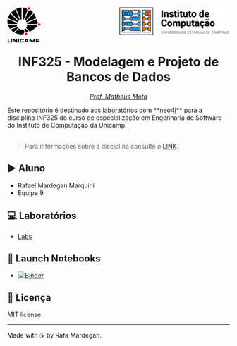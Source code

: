 <div id="header">
    <img src="img/unicamp.png" width=75px align="left" />
    <img src="img/ic.png" width=250px align="right" />
</div>
<br /><br /><br /><br />

<h1 align="center">INF325 - Modelagem e Projeto de Bancos de Dados</h1>
<p align="center"><em><a href="https://github.com/matheusmota" target="_blank">Prof. Matheus Mota</a></em></p>
Este repositório é destinado aos laboratórios com **neo4j** para a disciplina INF325 do curso de especialização em Engenharia de Software do Instituto de Computação da Unicamp.
<br /><br />

> Para informações sobre a disciplina consulte o [LINK](https://ic.unicamp.br/wp-content/uploads/2019/10/INF-0325-Modelagem-e-Projeto-de-Banco-de-Dados.pdf).


## :arrow_forward: Aluno
* Rafael Mardegan Marquini
* Equipe 9

## :computer: Laboratórios
* [Labs](https://github.com/rmmarquini/engsoft-inf325-lab-neo4j/tree/master/labs)

## :rocket: Launch Notebooks
* [![Binder](https://mybinder.org/badge_logo.svg)](https://mybinder.org/v2/gh/rmmarquini/engsoft-inf325-lab-neo4j/master)

## :memo: Licença
MIT license.

---
Made with :coffee: by Rafa Mardegan.
